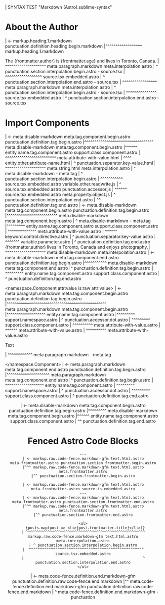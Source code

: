 | SYNTAX TEST "Markdown (Astro).sublime-syntax"

# About the Author
| <- markup.heading.1.markdown punctuation.definition.heading.begin.markdown
|^^^^^^^^^^^^^^^^^^ markup.heading.1.markdown

The {frontmatter.author} is {frontmatter.age} and lives in Toronto, Canada.
|   ^^^^^^^^^^^^^^^^^^^^ meta.paragraph.markdown meta.interpolation.astro
|   ^ punctuation.section.interpolation.begin.astro - source.tsx
|    ^^^^^^^^^^^^^^^^^^ source.tsx.embedded.astro
|                      ^ punctuation.section.interpolation.end.astro - source.tsx
|                           ^^^^^^^^^^^^^^^^^ meta.paragraph.markdown meta.interpolation.astro
|                           ^ punctuation.section.interpolation.begin.astro - source.tsx
|                            ^^^^^^^^^^^^^^^ source.tsx.embedded.astro
|                                           ^ punctuation.section.interpolation.end.astro - source.tsx

# Import Components

<Author name={frontmatter.author}/>
| <- meta.disable-markdown meta.tag.component.begin.astro punctuation.definition.tag.begin.astro
|^^^^^^^^^^^^^^^^^^^^^^^^^^^^^^^^^^ meta.disable-markdown meta.tag.component.begin.astro
|^^^^^^ entity.name.tag.component.astro support.class.component.astro
|       ^^^^^^^^^^^^^^^^^^^^^^^^^ meta.attribute-with-value.html
|       ^^^^ entity.other.attribute-name.html
|           ^ punctuation.separator.key-value.html
|            ^^^^^^^^^^^^^^^^^^^^ meta.string.html meta.interpolation.astro
|                                  ^ meta.disable-markdown - meta.tag
|            ^ punctuation.section.interpolation.begin.astro
|             ^^^^^^^^^^^ source.tsx.embedded.astro variable.other.readwrite.js
|                        ^ source.tsx.embedded.astro punctuation.accessor.js
|                         ^^^^^^ source.tsx.embedded.astro meta.property.object.js
|                               ^ punctuation.section.interpolation.end.astro
|                                ^^ punctuation.definition.tag.end.astro

<Biography client:visible>
| <- meta.disable-markdown meta.tag.component.begin.astro punctuation.definition.tag.begin.astro
|^^^^^^^^^^^^^^^^^^^^^^^^^ meta.disable-markdown meta.tag.component.begin.astro
|                         ^ meta.disable-markdown - meta.tag
|^^^^^^^^^ entity.name.tag.component.astro support.class.component.astro
|          ^^^^^^^^^^^^^^ meta.attribute-with-value.astro
|          ^^^^^^ keyword.control.directive.astro
|                ^ punctuation.separator.key-value.astro
|                 ^^^^^^^ variable.parameter.astro
|                        ^ punctuation.definition.tag.end.astro
  {frontmatter.author} lives in Toronto, Canada and enjoys photography.
| ^^^^^^^^^^^^^^^^^^^^ meta.disable-markdown meta.interpolation.astro
</Biography>
| <- meta.disable-markdown meta.tag.component.end.astro punctuation.definition.tag.begin.astro
|^^^^^^^^^^^ meta.disable-markdown meta.tag.component.end.astro
|^ punctuation.definition.tag.begin.astro
| ^^^^^^^^^ entity.name.tag.component.astro support.class.component.astro
|          ^ punctuation.definition.tag.end.astro

<namespace.Component attr:value is:raw attr:value>
| <- meta.paragraph.markdown meta.tag.component.begin.astro punctuation.definition.tag.begin.astro
|^^^^^^^^^^^^^^^^^^^^^^^^^^^^^^^^^^^^^^^^^^^^^^^^^ meta.paragraph.markdown meta.tag.component.begin.astro
|^^^^^^^^^^^^^^^^^^^ entity.name.tag.component.astro
|^^^^^^^^^ support.namespace.astro
|         ^ punctuation.accessor.dot.astro
|          ^^^^^^^^^ support.class.component.astro
|                    ^^^^^^^^^^ meta.attribute-with-value.astro
|                               ^^^^^^ meta.attribute-with-value.astro
|                                      ^^^^^^^^^^ meta.attribute-with-value.astro

  <p>Text</p>
| ^^^^^^^^^^^^ meta.paragraph.markdown - meta.tag

</namespace.Component>
| <- meta.paragraph.markdown meta.tag.component.end.astro punctuation.definition.tag.begin.astro
|^^^^^^^^^^^^^^^^^^^^^ meta.paragraph.markdown meta.tag.component.end.astro
|^ punctuation.definition.tag.begin.astro
| ^^^^^^^^^^^^^^^^^^^ entity.name.tag.component.astro
| ^^^^^^^^^ support.namespace.astro
|          ^ punctuation.accessor.dot.astro
|           ^^^^^^^^^ support.class.component.astro
|                    ^ punctuation.definition.tag.end.astro

<Header />
| <- meta.disable-markdown meta.tag.component.begin.astro punctuation.definition.tag.begin.astro
|^^^^^^^^^ meta.disable-markdown meta.tag.component.begin.astro
|^^^^^^ entity.name.tag.component.astro support.class.component.astro
|       ^^ punctuation.definition.tag.end.astro


# Fenced Astro Code Blocks

```astro
---
| <- markup.raw.code-fence.markdown-gfm text.html.astro meta.frontmatter.astro punctuation.section.frontmatter.begin.astro
|^^^ markup.raw.code-fence.markdown-gfm text.html.astro meta.frontmatter.astro
|^^ punctuation.section.frontmatter.begin.astro

| <- markup.raw.code-fence.markdown-gfm text.html.astro meta.frontmatter.astro source.ts.embedded.astro
---
| <- markup.raw.code-fence.markdown-gfm text.html.astro meta.frontmatter.astro punctuation.section.frontmatter.end.astro
|^^^ markup.raw.code-fence.markdown-gfm text.html.astro meta.frontmatter.astro
|^^ punctuation.section.frontmatter.end.astro

<ul>
  {posts.map(post => <li>{post.frontmatter.title}</li>)}
| ^^^^^^^^^^^^^^^^^^^^^^^^^^^^^^^^^^^^^^^^^^^^^^^^^^^^^^ markup.raw.code-fence.markdown-gfm text.html.astro meta.interpolation.astro
| ^ punctuation.section.interpolation.begin.astro
|  ^^^^^^^^^^^^^^^^^^^^^^^^^^^^^^^^^^^^^^^^^^^^^^^^^^^^ source.tsx.embedded.astro
|                                                      ^ punctuation.section.interpolation.end.astro
</ul>
```
| <- meta.code-fence.definition.end.markdown-gfm punctuation.definition.raw.code-fence.end.markdown
|^^ meta.code-fence.definition.end.markdown-gfm punctuation.definition.raw.code-fence.end.markdown
|  ^ meta.code-fence.definition.end.markdown-gfm - punctuation
